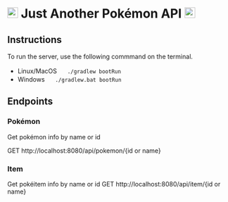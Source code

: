 # <img src='https://icon-library.com/images/pokeball-icon-transparent/pokeball-icon-transparent-26.jpg' width='24'> Just Another Pokémon API <img src='https://icon-library.com/images/pokeball-icon-transparent/pokeball-icon-transparent-26.jpg' width='24'>

## Instructions

To run the server, use the following commmand on the terminal.

- Linux/MacOS <img src='https://icons.iconarchive.com/icons/dakirby309/simply-styled/256/OS-Linux-icon.png' width='16'> `./gradlew bootRun`
- Windows <img src='https://pnggrid.com/wp-content/uploads/2021/06/Windows-11-Icon-Logo.png' width='16'> `./gradlew.bat bootRun`

## Endpoints

### Pokémon
Get pokémon info by name or id

GET http://localhost:8080/api/pokemon/{id or name}

### Item
Get pokéitem info by name or id
GET http://localhost:8080/api/item/{id or name}
